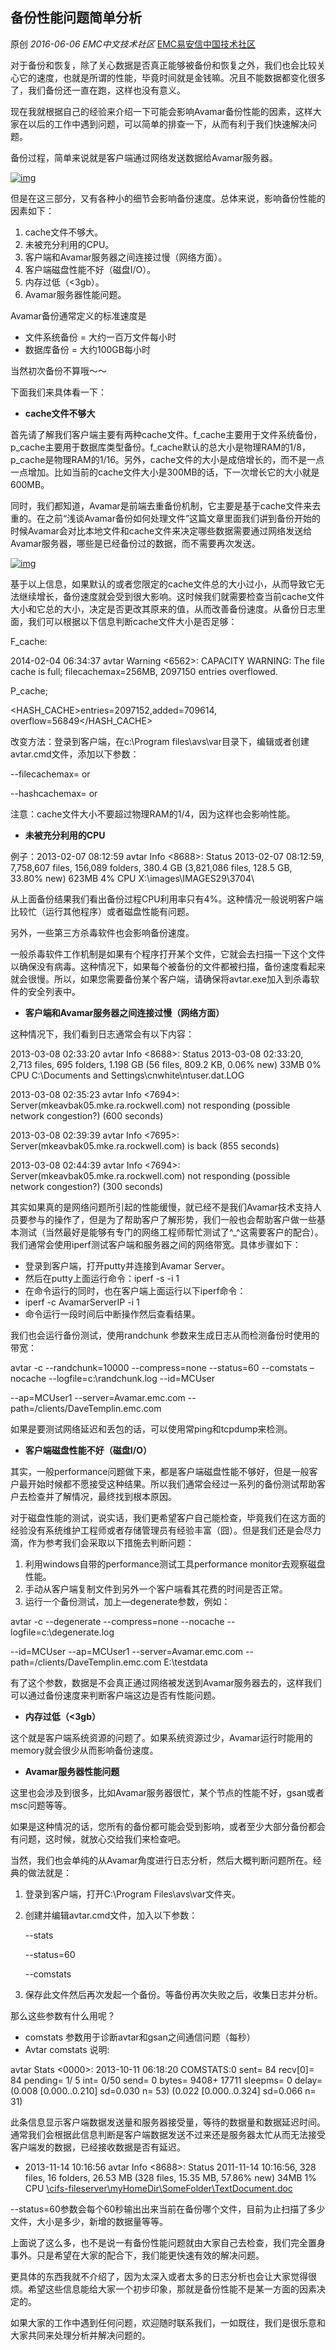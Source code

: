 ## 备份性能问题简单分析

原创 *2016-06-06* *EMC中文技术社区* [EMC易安信中国技术社区](https://mp.weixin.qq.com/s?__biz=MjM5NjY0NzAwMg==&mid=2651770991&idx=2&sn=813268572ee64e75d18ca6aa1467208a&scene=21##)

对于备份和恢复，除了关心数据是否真正能够被备份和恢复之外，我们也会比较关心它的速度，也就是所谓的性能，毕竟时间就是金钱嘛。况且不能数据都变化很多了，我们备份还一直在跑，这样也没有意义。

 

现在我就根据自己的经验来介绍一下可能会影响Avamar备份性能的因素，这样大家在以后的工作中遇到问题，可以简单的排查一下，从而有利于我们快速解决问题。

 

备份过程，简单来说就是客户端通过网络发送数据给Avamar服务器。

 

[![img](http://mmbiz.qpic.cn/mmbiz/TztEwAzAQIW7MAG7iaOUmrUTcPGwJjGSZKY8Lrv9RgBTicPsgv4a87Z5J75H2VrneyhvUomrHibVcxXeIPsia0XAicg/640?wx_fmt=png&tp=webp&wxfrom=5&wx_lazy=1)]()

但是在这三部分，又有各种小的细节会影响备份速度。总体来说，影响备份性能的因素如下：

1. cache文件不够大。
2. 未被充分利用的CPU。
3. 客户端和Avamar服务器之间连接过慢（网络方面）。
4. 客户端磁盘性能不好（磁盘I/O）。
5. 内存过低（<3gb）。
6. Avamar服务器性能问题。

 

Avamar备份通常定义的标准速度是

- 文件系统备份 = 大约一百万文件每小时
- 数据库备份 = 大约100GB每小时

当然初次备份不算哦～～

 

下面我们来具体看一下：

- **cache文件不够大**

首先请了解我们客户端主要有两种cache文件。f_cache主要用于文件系统备份，p_cache主要用于数据库类型备份。f_cache默认的总大小是物理RAM的1/8，p_cache是物理RAM的1/16。另外，cache文件的大小是成倍增长的，而不是一点一点增加。比如当前的cache文件大小是300MB的话，下一次增长它的大小就是600MB。

 

同时，我们都知道，Avamar是前端去重备份机制，它主要是基于cache文件来去重的。在之前“浅谈Avamar备份如何处理文件”这篇文章里面我们讲到备份开始的时候Avamar会对比本地文件和cache文件来决定哪些数据需要通过网络发送给Avamar服务器，哪些是已经备份过的数据，而不需要再次发送。

 

[![img](http://mmbiz.qpic.cn/mmbiz/TztEwAzAQIW7MAG7iaOUmrUTcPGwJjGSZrB7sozxzQpSoWUreh0yC8gPdhucFaeKwY0e7ZKRtoK29BNgrn4rySQ/640?wx_fmt=png&tp=webp&wxfrom=5&wx_lazy=1)]()

 

基于以上信息，如果默认的或者您限定的cache文件总的大小过小，从而导致它无法继续增长，备份速度就会受到很大影响。这时候我们就需要检查当前cache文件大小和它总的大小，决定是否更改其原来的值，从而改善备份速度。从备份日志里面，我们可以根据以下信息判断cache文件大小是否足够：

F_cache:

2014-02-04 06:34:37 avtar Warning <6562>: CAPACITY WARNING: The file cache is full; filecachemax=256MB, 2097150 entries overflowed.

P_cache;

<HASH_CACHE>entries=2097152,added=709614, overflow=56849</HASH_CACHE>

 

改变方法：登录到客户端，在c:\Program files\avs\var目录下，编辑或者创建avtar.cmd文件，添加以下参数：

--filecachemax=<size in MB> or <size in fraction>

--hashcachemax=<size in MB> or <size in fraction>

注意：cache文件大小不要超过物理RAM的1/4，因为这样也会影响性能。

 

- **未被充分利用的CPU**

例子：2013-02-07 08:12:59 avtar Info <8688>: Status 2013-02-07 08:12:59, 7,758,607 files, 156,089 folders, 380.4 GB (3,821,086 files, 128.5 GB, 33.80% new) 623MB  4% CPU  X:\images\IMAGES29\3704\

 

从上面备份结果我们看出备份过程CPU利用率只有4%。这种情况一般说明客户端比较忙（运行其他程序）或者磁盘性能有问题。

 

另外，一些第三方杀毒软件也会影响备份速度。

一般杀毒软件工作机制是如果有个程序打开某个文件，它就会去扫描一下这个文件以确保没有病毒。这种情况下，如果每个被备份的文件都被扫描，备份速度看起来就会很慢。所以，如果您需要备份某个客户端，请确保将avtar.exe加入到杀毒软件的安全列表中。

 

- **客户端和Avamar服务器之间连接过慢（网络方面）**

这种情况下，我们看到日志通常会有以下内容：

2013-03-08 02:33:20 avtar Info <8688>: Status 2013-03-08 02:33:20, 2,713 files, 695 folders, 1.198 GB (56 files, 809.2 KB, 0.06% new) 33MB   0% CPU  C:\Documents and Settings\cnwhite\ntuser.dat.LOG

2013-03-08 02:35:23 avtar Info <7694>: Server(mkeavbak05.mke.ra.rockwell.com) not responding (possible network congestion?) (600 seconds)

2013-03-08 02:39:39 avtar Info <7695>: Server(mkeavbak05.mke.ra.rockwell.com) is back (855 seconds)

2013-03-08 02:44:39 avtar Info <7694>: Server(mkeavbak05.mke.ra.rockwell.com) not responding (possible network congestion?) (300 seconds)

 

其实如果真的是网络问题所引起的性能缓慢，就已经不是我们Avamar技术支持人员要参与的操作了，但是为了帮助客户了解形势，我们一般也会帮助客户做一些基本测试（当然最好是能够有专门的网络工程师帮忙测试了^_^这需要客户的配合）。我们通常会使用iperf测试客户端和服务器之间的网络带宽。具体步骤如下：

- 登录到客户端，打开putty并连接到Avamar  Server。
- 然后在putty上面运行命令：iperf -s -i 1
- 在命令运行的同时，也在客户端上面运行以下iperf命令：
- iperf -c AvamarServerIP -i 1
- 命令运行一段时间后中断操作然后查看结果。

我们也会运行备份测试，使用randchunk 参数来生成日志从而检测备份时使用的带宽：

avtar -c --randchunk=10000 --compress=none  --status=60  --comstats –nocache --logfile=c:\randchunk.log  --id=MCUser

--ap=MCUser1 --server=Avamar.emc.com --path=/clients/DaveTemplin.emc.com

 

如果是要测试网络延迟和丢包的话，可以使用常ping和tcpdump来检测。

 

- **客户端磁盘性能不好（磁盘I/O）**

其实，一般performance问题做下来，都是客户端磁盘性能不够好，但是一般客户最开始时候都不愿接受这种结果。所以我们通常会经过一系列的备份测试帮助客户去检查并了解情况，最终找到根本原因。

 

对于磁盘性能的测试，说实话，我们更希望客户自己能检查，毕竟我们在这方面的经验没有系统维护工程师或者存储管理员有经验丰富（囧）。但是我们还是会尽力滴，作为参考我们会采取以下措施去判断问题：

1. 利用windows自带的performance测试工具performance monitor去观察磁盘性能。
2. 手动从客户端复制文件到另外一个客户端看其花费的时间是否正常。
3. 运行一个备份测试，加上—degenerate参数，例如：

avtar -c --degenerate --compress=none  --nocache --logfile=c:\degenerate.log

--id=MCUser  --ap=MCUser1 --server=Avamar.emc.com --path=/clients/DaveTemplin.emc.com  E:\testdata

有了这个参数，数据是不会真正通过网络被发送到Avamar服务器去的，这样我们可以通过备份速度来判断客户端这边是否有性能问题。

 

- **内存过低（<3gb）**

这个就是客户端系统资源的问题了。如果系统资源过少，Avamar运行时能用的memory就会很少从而影响备份速度。

 

- **Avamar服务器性能问题**

这里也会涉及到很多，比如Avamar服务器很忙，某个节点的性能不好，gsan或者msc问题等等。

如果是这种情况的话，您所有的备份都可能会受到影响，或者至少大部分备份都会有问题，这时候，就放心交给我们来检查吧。

 

当然，我们也会单纯的从Avamar角度进行日志分析，然后大概判断问题所在。经典的做法就是：

1. 登录到客户端，打开C:\Program Files\avs\var文件夹。

2. 创建并编辑avtar.cmd文件，加入以下参数：

   --stats

   --status=60

   --comstats

3. 保存此文件然后再次发起一个备份。等备份再次失败之后，收集日志并分析。

 

那么这些参数有什么用呢？

- comstats 参数用于诊断avtar和gsan之间通信问题（每秒）
- Avtar comstats 说明:

avtar Stats <0000>: 2013-10-11 06:18:20 COMSTATS:0 sent= 84 recv[0]= 84  pending= 1/ 5 int= 0/50 send= 0 bytes= 9408+ 17711 sleepms= 0 delay=(0.008 [0.000..0.210] sd=0.030 n= 53) (0.022 [0.000..0.324] sd=0.066 n= 31)

此条信息显示客户端数据发送量和服务器接受量，等待的数据量和数据延迟时间。通常我们会根据此信息判断是客户端数据发送不过来还是服务器太忙从而无法接受客户端发的数据，已经接收数据是否有延迟。

- 2013-11-14 10:16:56 avtar Info <8688>: Status 2011-11-14 10:16:56, 328 files, 16 folders, 26.53 MB (328 files, 15.35 MB, 57.86% new) 34MB   1% CPU  [\\cifs-fileserver\myHomeDir\SomeFolder\TextDocument.doc]()

--status=60参数会每个60秒输出出来当前在备份哪个文件，目前为止扫描了多少文件，大小是多少，新增的数据量等等。

 

上面说了这么多，也不是说一有备份性能问题就由大家自己去检查，我们完全置身事外。只是希望在大家的配合下，我们能更快速有效的解决问题。

 

更具体的东西我就不介绍了，因为太深入或者太多的日志分析也会让大家觉得很烦。希望这些信息能给大家一个初步印象，那就是备份性能不是某一方面的因素决定的。

 

如果大家的工作中遇到任何问题，欢迎随时联系我们，一如既往，我们是很乐意和大家共同来处理分析并解决问题的。